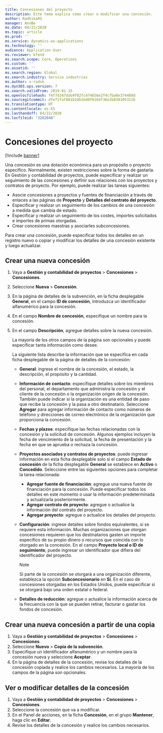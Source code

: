 ```yaml
---
title: Concesiones del proyecto
description: Este tema explica cómo crear o modificar una concesión.
author: RadhikaRS
manager: AnnBe
ms.date: 04/22/2020
ms.topic: article
ms.prod: ''
ms.service: dynamics-ax-applications
ms.technology: ''
audience: Application User
ms.reviewer: kfend
ms.search.scope: Core, Operations
ms.custom: ''
ms.assetid: ''
ms.search.region: Global
ms.search.industry: Service industries
ms.author: v-radsh
ms.dyn365.ops.version: 7
ms.search.validFrom: 2019-01-15
ms.openlocfilehash: f4f7d347dab9f02fc474656e2f4cfba8e374480d
ms.sourcegitcommit: dfef2faf881b2db1bd0f016df36e2b838105312b
ms.translationtype: HT
ms.contentlocale: es-ES
ms.lasthandoff: 04/22/2020
ms.locfileid: "3282848"
---
```

# <a name="project-grants"></a>Concesiones del proyecto

[!include [banner](../includes/banner.md)]

Una concesión es una dotación económica para un propósito o proyecto específico. Normalmente, existen restricciones sobre la forma de gastarla. En Gestión y contabilidad de proyectos, puede especificar y realizar un seguimiento de las concesiones y definir sus relaciones con los proyectos y contratos de proyecto. Por ejemplo, puede realizar las tareas siguientes:

- Asocie concesiones a proyectos y fuentes de financiación a través de enlaces a las páginas de **Proyecto** y **Detalles del contrato del proyecto**.
- Especificar y realizar un seguimiento de los cambios de una concesión a medida que cambia de estado.
- Especificar y realizar un seguimiento de los costes, importes solicitados e importes de primas otorgadas.
- Crear concesiones maestras y asociarles subconcesiones.

Para crear una concesión, puede especificar todos los detalles en un registro nuevo o copiar y modificar los detalles de una concesión existente y luego actualizar.

## <a name="create-a-new-grant"></a>Crear una nueva concesión

1. Vaya a **Gestión y contabilidad de proyectos** \> **Concesiones** \> **Concesiones**.
2. Seleccione **Nueva** \> **Concesión**.
3. En la página de detalles de la subvención, en la ficha desplegable **General**, en el campo **ID de concesión**, introduzca un identificador alfanumérico para la concesión.
4. En el campo **Nombre de concesión**, especifique un nombre para la concesión.
5. En el campo **Descripción**, agregue detalles sobre la nueva concesión.

    La mayoría de los otros campos de la página son opcionales y puede especificar tanta información como desee.

    La siguiente lista describe la información que se especifica en cada ficha desplegable de la página de detalles de la concesión:

    - **General**: ingrese el nombre de la concesión, el estado, la descripción, el propósito y la cantidad.
    - **Información de contacto**: especifique detalles sobre los miembros del personal, el departamento que administra la concesión y el cliente de la concesión o la organización origen de la concesión. También puede indicar si la organización es una entidad de paso que recibe la concesión y la pasa a otro destinatario. Seleccione **Agregar** para agregar información de contacto como números de teléfono y direcciones de correo electrónico de la organización que proporciona la concesión.
    - **Fechas y plazos**: especifique las fechas relacionadas con la concesión y la solicitud de concesión. Algunos ejemplos incluyen la fecha de vencimiento de la solicitud, la fecha de presentación y la fecha en que se aprueba o rechaza la concesión.
    - **Proyectos asociados y contratos de proyectos**: puede ingresar información en esta ficha desplegable solo si el campo **Estado de concesión** de la ficha desplegable **General** se establece en **Activo** o **Concedido**. Seleccione entre las siguientes opciones para completar la tarea relacionada:

        - **Agregar fuente de financiación**: agregue una nueva fuente de financiación para la concesión. Puede especificar todos los detalles en este momento o usar la información predeterminada y actualizarla posteriormente.
        - **Agregar contrato de proyecto**: agregue o actualice la información del contrato del proyecto.
        - **Agregar proyecto**: agregue o actualice los detalles del proyecto.

    - **Configuración**: ingrese detalles sobre fondos equivalentes, si se requiere esta información. Muchas organizaciones que otorgan concesiones requieren que los destinatarios gasten un importe específico de su propio dinero o recursos que coincida con lo otorgado en la concesión. En el campo **Proyecto local o ID de seguimiento**, puede ingresar un identificador que difiera del identificador del proyecto.

        > [!NOTE]
        > Si parte de la concesión se otorgará a una organización diferente, establezca la opción **Subconcesionario** en **Sí**. En el caso de concesiones otorgadas en los Estados Unidos, puede especificar si se otorgará bajo una orden estatal o federal.

    - **Detalles de reducción**: agregue o actualice la información acerca de la frecuencia con la que se pueden retirar, facturar o gastar los fondos de concesión.

## <a name="create-a-new-grant-from-a-copy"></a>Crear una nueva concesión a partir de una copia

1. Vaya a **Gestión y contabilidad de proyectos** \> **Concesiones** \> **Concesiones**.
2. Seleccione **Nuevo** \> **Copia de la subvención**.
3. Especifique un identificador alfanumérico y un nombre para la concesión nueva y seleccione **Aceptar**.
4. En la página de detalles de la concesión, revise los detalles de la concesión copiada y realice los cambios necesarios. La mayoría de los campos de la página son opcionales.

## <a name="view-or-modify-grant-details"></a>Ver o modificar detalles de la concesión

1. Vaya a **Gestión y contabilidad de proyectos** \> **Concesiones** \> **Concesiones**.
2. Seleccione la concesión que va a modificar.
3. En el Panel de acciones, en la ficha **Concesión**, en el grupo **Mantener**, haga clic en **Editar**.
4. Revise los detalles de la concesión y realice los cambios necesarios.
